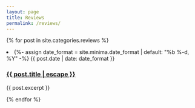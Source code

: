 ```yaml
---
layout: page
title: Reviews
permalink: /reviews/
---
```


{% for post in site.categories.reviews %}
<li>
{%- assign date_format = site.minima.date_format | default: "%b %-d, %Y" -%}
<span class="post-meta">{{ post.date | date: date_format }}</span>
<h3>
    <a class="post-link" href="{{ post.url | relative_url }}">
    {{ post.title | escape }}
    </a>
</h3>
    {{ post.excerpt }}
</li>
</ul>

{% endfor %}
